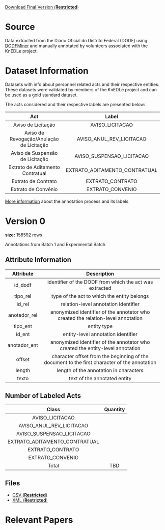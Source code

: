 [Download Final Version (**Restricted**) ](https://drive.google.com/file/d/1TDfUicwYDjJBFMabGFl0aIpqysAL4eiJ/view?usp=sharing)


# Source

Data extracted from the Diário Oficial do Distrito Federal (DODF) using [DODFMiner](https://dodfminer.readthedocs.io/) and manually annotated by volunteers associated with the KnEDLe project.

# Dataset Information

Datasets with info about personnel related acts and their respective entities. These datasets were validated by members of the KnEDLe project and can be used as a gold standard dataset.

The acts considered and their respective labels are presented below:

|                   Act                   |              Label            | 
|:---------------------------------------:|:-----------------------------:|
|Aviso de Licitação                       | AVISO_LICITACAO               |
|Aviso de Revogação/Anulação de Licitação | AVISO_ANUL_REV_LICITACAO      |
|Aviso de Suspensão de Licitação          | AVISO_SUSPENSAO_LICITACAO     |
|Extrato de Aditamento Contratual         | EXTRATO_ADITAMENTO_CONTRATUAL |
|Extrato de Contrato                      | EXTRATO_CONTRATO              |
|Extrato de Convênio                      | EXTRATO_CONVENIO              |

[More information](https://github.com/UnB-KnEDLe/tutorial_anotacao_contratos_licitacoes) about the annotation process and its labels.

# Version 0
**size:** 158592 rows

Annotations from Batch 1 and Experimental Batch. 

## Attribute Information 

|    Attribute  | Description | 
|:-------------:|:-------------------:|
|id_dodf        | identifier of the DODF from which the act was extracted |
|tipo_rel       | type of the act to which the entity belongs|
|id_rel         | relation-level annotation identifier |
|anotador_rel   | anonymized identifier of the annotator who created the relation-level annotation |
|tipo_ent       | entity type |
|id_ent         | entity-level annotation identifier |
|anotador_ent   | anonymized identifier of the annotator who created the entity-level annotation |
|offset         | character offset from the beginning of the document to the first character of the annotation |
|length         | length of the annotation in characters |
|texto          | text of the annotated entity |

## Number of Labeled Acts

|    Class                       | Quantity | 
|:------------------------------:|:--------:|
| AVISO_LICITACAO                |          |
| AVISO_ANUL_REV_LICITACAO       |          |
| AVISO_SUSPENSAO_LICITACAO      |          |
| EXTRATO_ADITAMENTO_CONTRATUAL  |          |
| EXTRATO_CONTRATO               |          |
| EXTRATO_CONVENIO               |          |
|Total                           |       TBD|

## Files
- [CSV (**Restricted**) ](https://drive.google.com/file/d/1zxM1tDKoNPXgu9z7qdT_m3w5QDFUe1L4/view?usp=sharing)
- [XML (**Restricted**) ](https://drive.google.com/drive/folders/11hkfYFfPZmOPFbV1Bm8FZkt1thIS5Ulz?usp=sharing)



# Relevant Papers
